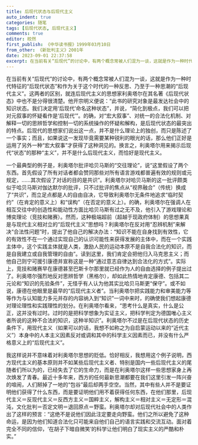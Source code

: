```yaml
---
title: 后现代状态与后现代主义
auto_indent: true
categories: 随笔
tags: [后现代状态, 后现代主义]
comments: true
editor: 皎然
first_publish: 《中华读书报》1999年03月10日
from_other: 《新批判主义》2001年
date: 2023-09-01 22:37:58
excerpt: 在当前有关“后现代”的讨论中，有两个概念常被人们混为一谈，这就是作为一种时代特征的“后现代状态”和作为关于这个时代的一种反思、乃至于一种思潮的“后现代主义”。这两者的区别，就连后现代主义的思想家利奥塔尔在其名著《后现代状态》中也不是分得很清楚。他开宗明义便说：“此书的研究对象是最发达社会中的知识状态。我们决定用‘后现代’命名这种状态”，并说，“简化到极点，我们可以把对元叙事的怀疑看作是‘后现代’”。
---
```

在当前有关“后现代”的讨论中，有两个概念常被人们混为一谈，这就是作为一种时代特征的“后现代状态”和作为关于这个时代的一种反思、乃至于一种思潮的“后现代主义”。这两者的区别，就连后现代主义的思想家利奥塔尔在其名著《后现代状态》中也不是分得很清楚。他开宗明义便说：“此书的研究对象是最发达社会中的知识状态。我们决定用‘后现代’命名这种状态”，并说，“简化到极点，我们可以把对元叙事的怀疑看作是‘后现代’”。的确，对“宏大叙事”、对统一的合法化机制、对解释一切的思辨哲学和控制一切的系统操作的怀疑和解构，是后现代状态的最突出的特点。后现代的思想家们说出这一点，并不是什么理论上的独创，而只是陈述了一个事实；而且，如果说这一发现毕竟需要某种锐利的眼光的话，那么他们正好是运用了另外一种“宏大叙事”才获得了这种洞见的。换言之，利奥塔尔用来揭示后现代“状态”的那种“主义”，并不是什么后现代主义，而恰好是现代主义。

一个最典型的例子是，利奥塔尔批评哈贝马斯的“交往理论”，说“这里假设了两个东西。首先假设了所有对话者都会赞同那些对所有语言游戏都普遍有效的规则或元规定，……其次假设了对话的目的是共识”。利奥塔尔对哈贝马斯的这一批评颇类似于哈贝马斯对伽达默尔的批评，只不过批评的焦点从“视界融合”（传统）换成了“共识”，而立足点都是人的自由自决，它导致利奥塔尔无条件地追求“临时契约”（在肯定的意义上）和“误构”（在否定的意义上）。的确，利奥塔尔在强调人在相互交往中的创造性和能动性方面比哈贝马斯有过之无不及，他引入了游戏理论和博奕理论（竞技和赌赛）。然而，这种极端超前（超越于现政府体制）的思想果真是与现代主义相对立的“后现代主义”思想吗？利奥塔尔在反对用“忍辨机制”来解决“合法性问题”时，提出了他自己的解决办法：“知识不能在自身找到有效性，它的有效性不在一个通过实现自己的认识可能性来获得发展的主体中，而在一个实践主体中，这个实践主体就是人类，激励人民的运动本原不是自我合法化的知识，而是自我建立或自我管理的自由”。读到这里，我们肯定会把他归入马克思主义；而他自己则宁可援引康德并宣称这是一种“通过意志自律达到合法化的方式”。实际上，竞技和赌赛早在康德甚至巴斯卡尔那里就已经作为人的自由选择的例子提出过了。利奥塔尔强烈地反对思辨哲学（黑格尔），却如此热情地肯定康德、包括其二元论和“知识的先验条件”，无怪乎有人认为他其实比哈贝马斯更“保守”。或不如说，康德在他眼里是最早的“后现代主义者”。当利奥塔尔把实践能力和审美能力等等作为与认知能力多元并存的内容纳入到“知识”一词中来时，的确使我们想起康德对理论理性和实践理性的划分。在利奥塔尔看来，“思考什么是真实，什么是公正，这并没有过时。过时的是把科学想象为实证主义，把科学判定为德国唯心主义者所说的这种不合法的知识，这种半知识”。利奥塔尔不过是在后现代状态的历史条件下，用现代主义（如果可以的话，我想不如称之为自启蒙运动以来的“近代主义”）本身中的人本主义因素反对或调和其中的科学主义因素而已，并没有什么严格意义上的“后现代主义”。

我这样说并不意味着对利奥塔尔思想的贬低。恰好相反，我想用这个例子说明，西方现代主义的基本原则并不如某些后现代主义者、特别是国内一些后现代主义的尾随者们所以为的，已经失去了它的生命力，而是在利奥塔尔这样一些思想家身上再次焕发了青春。最近十多年来，西方的任何最新思潮都要在我们这里引发一阵兴奋的喧闹，人们掰掉了一地的“包谷”最后却两手空空。当然，其中有些人并不是要证明他们获得了什么东西，而是要证明他们用不着获得任何东西，在他们那里，后现代主义＝反现代主义＝反西方主义＝国粹主义，解构主义＝相对主义＝无定形＝混沌，文化批判＝否定文明＝退回原点＝野蛮。利奥塔尔却对后现代社会中的人类作出了这样的预言：“这绝不是说他们因此注定要走向野蛮。他们之所以避免了这种命运，是因为他们知道合法化只可能来自他们自己的语言实践和交流互动。面对着完全不同的信仰，‘在胡子下暗自微笑’的科学让他们明白了现实主义的严酷和朴实。”
